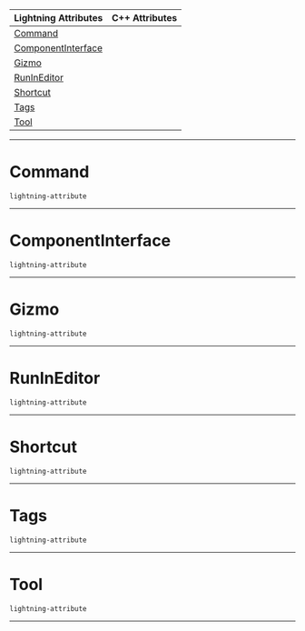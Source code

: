 |Lightning Attributes|C++ Attributes|
|---|---|
|[ Command](https://github.com/PlasmaEngine/PlasmaDocs/blob/master/code_reference/attribute_reference/object_attribute_reference.markdown#command)| |
|[ ComponentInterface](https://github.com/PlasmaEngine/PlasmaDocs/blob/master/code_reference/attribute_reference/object_attribute_reference.markdown#componentinterface)| |
|[ Gizmo](https://github.com/PlasmaEngine/PlasmaDocs/blob/master/code_reference/attribute_reference/object_attribute_reference.markdown#gizmo)| |
|[ RunInEditor](https://github.com/PlasmaEngine/PlasmaDocs/blob/master/code_reference/attribute_reference/object_attribute_reference.markdown#runineditor)| |
|[ Shortcut](https://github.com/PlasmaEngine/PlasmaDocs/blob/master/code_reference/attribute_reference/object_attribute_reference.markdown#shortcut)| |
|[ Tags](https://github.com/PlasmaEngine/PlasmaDocs/blob/master/code_reference/attribute_reference/object_attribute_reference.markdown#tags)| |
|[ Tool](https://github.com/PlasmaEngine/PlasmaDocs/blob/master/code_reference/attribute_reference/object_attribute_reference.markdown#tool)| |



---  
 #  Command

 `lightning-attribute`


---  
 #  ComponentInterface

 `lightning-attribute`


---  
 #  Gizmo

 `lightning-attribute`


---  
 #  RunInEditor

 `lightning-attribute`


---  
 #  Shortcut

 `lightning-attribute`


---  
 #  Tags

 `lightning-attribute`


---  
 #  Tool

 `lightning-attribute`


---  
 

 